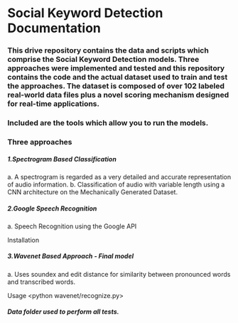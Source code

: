 # Social Keyword Detection Documentation

### This drive repository contains the data and scripts which comprise the Social Keyword Detection models. Three approaches were implemented and tested and this repository contains the code and the actual dataset used to train and test the approaches. The dataset is composed of over 102 labeled real-world data files plus a novel scoring mechanism designed for real-time applications.

### Included are the tools which allow you to run the models. 

### Three approaches

##### 1.Spectrogram Based Classification 
a. A spectrogram is regarded as a very detailed and accurate representation of audio information. 
b. Classification of audio with variable length using a CNN architecture on the Mechanically Generated Dataset. 


##### 2.Google Speech Recognition
a. Speech Recognition using the Google API 

Installation

<sudo pip install SpeechRecognition>

<sudo apt-get install python-pyaudio python3-pyaudio>


##### 3.Wavenet Based Approach - Final model
a. Uses soundex and edit distance for similarity between pronounced words and transcribed words. 

Usage 
<python wavenet/recognize.py> 



##### Data folder used to perform all tests. <Mechanical Turk Data> 
